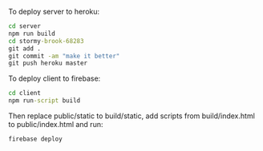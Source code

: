To deploy server to heroku:
```cmd
cd server
npm run build
cd stormy-brook-68283
git add .
git commit -am "make it better"
git push heroku master
```

To deploy client to firebase:
```cmd
cd client
npm run-script build
```
Then replace public/static to build/static, add scripts from build/index.html to public/index.html and run:
```cmd
firebase deploy
```

